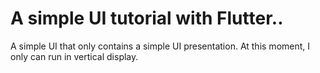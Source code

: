 # A simple UI tutorial with Flutter..

A simple UI that only contains a simple UI presentation.
At this moment, I only can run in vertical display.